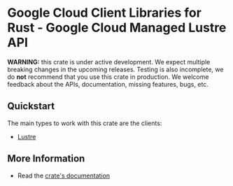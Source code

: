 # Google Cloud Client Libraries for Rust - Google Cloud Managed Lustre API

<!-- Code generated by sidekick. DO NOT EDIT. -->

**WARNING:** this crate is under active development. We expect multiple breaking
changes in the upcoming releases. Testing is also incomplete, we do **not**
recommend that you use this crate in production. We welcome feedback about the
APIs, documentation, missing features, bugs, etc.

## Quickstart

The main types to work with this crate are the clients:

- [Lustre]

## More Information

- Read the [crate's documentation](https://docs.rs/google-cloud-lustre-v1/latest/google-cloud-lustre-v1)

[Lustre]: https://docs.rs/google-cloud-lustre-v1/latest/google_cloud_lustre_v1/client/struct.Lustre.html
